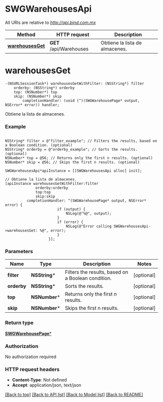 # SWGWarehousesApi

All URIs are relative to *http://api.bind.com.mx*

Method | HTTP request | Description
------------- | ------------- | -------------
[**warehousesGet**](SWGWarehousesApi.md#warehousesget) | **GET** /api/Warehouses | Obtiene la lista de almacenes.


# **warehousesGet**
```objc
-(NSURLSessionTask*) warehousesGetWithFilter: (NSString*) filter
    orderby: (NSString*) orderby
    top: (NSNumber*) top
    skip: (NSNumber*) skip
        completionHandler: (void (^)(SWGWarehousePage* output, NSError* error)) handler;
```

Obtiene la lista de almacenes.



### Example 
```objc

NSString* filter = @"filter_example"; // Filters the results, based on a Boolean condition. (optional)
NSString* orderby = @"orderby_example"; // Sorts the results. (optional)
NSNumber* top = @56; // Returns only the first n results. (optional)
NSNumber* skip = @56; // Skips the first n results. (optional)

SWGWarehousesApi*apiInstance = [[SWGWarehousesApi alloc] init];

// Obtiene la lista de almacenes.
[apiInstance warehousesGetWithFilter:filter
              orderby:orderby
              top:top
              skip:skip
          completionHandler: ^(SWGWarehousePage* output, NSError* error) {
                        if (output) {
                            NSLog(@"%@", output);
                        }
                        if (error) {
                            NSLog(@"Error calling SWGWarehousesApi->warehousesGet: %@", error);
                        }
                    }];
```

### Parameters

Name | Type | Description  | Notes
------------- | ------------- | ------------- | -------------
 **filter** | **NSString***| Filters the results, based on a Boolean condition. | [optional] 
 **orderby** | **NSString***| Sorts the results. | [optional] 
 **top** | **NSNumber***| Returns only the first n results. | [optional] 
 **skip** | **NSNumber***| Skips the first n results. | [optional] 

### Return type

[**SWGWarehousePage***](SWGWarehousePage.md)

### Authorization

No authorization required

### HTTP request headers

 - **Content-Type**: Not defined
 - **Accept**: application/json, text/json

[[Back to top]](#) [[Back to API list]](../README.md#documentation-for-api-endpoints) [[Back to Model list]](../README.md#documentation-for-models) [[Back to README]](../README.md)

